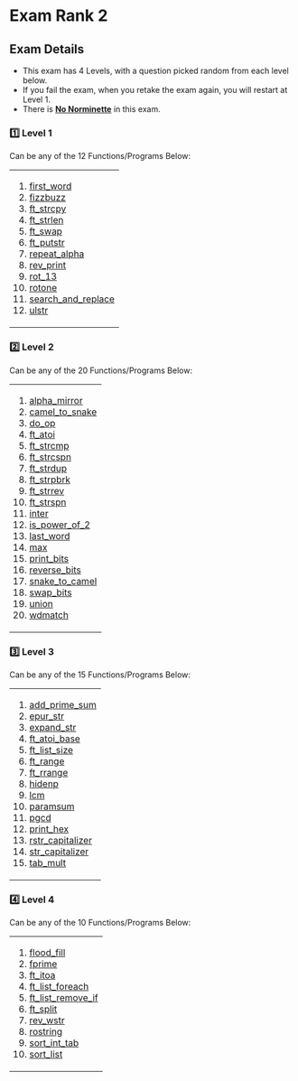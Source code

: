 # Exam Rank 2

## Exam Details

- This exam has 4 Levels, with a question picked random from each level below.
- If you fail the exam, when you retake the exam again, you will restart at Level 1.
- There is <ins>**No Norminette**</ins> in this exam.

### :one: Level 1
Can be any of the 12 Functions/Programs Below:
<table><tr><td>
  
1. [first_word](https://github.com/curtyraissa/42_exams/blob/main/rank2/level_1/first_word.c)
2. [fizzbuzz](https://github.com/curtyraissa/42_exams/blob/main/rank2/level_1/fizzbuzz.c)
3. [ft_strcpy](https://github.com/curtyraissa/42_exams/blob/main/rank2/level_1/ft_strcpy.c)
4. [ft_strlen](https://github.com/curtyraissa/42_exams/blob/main/rank2/level_1/ft_strlen.c)
5. [ft_swap](https://github.com/curtyraissa/42_exams/blob/main/rank2/level_1/ft_swap.c)
6. [ft_putstr](https://github.com/curtyraissa/42_exams/blob/main/rank2/level_1/ft_putstr.c)
7. [repeat_alpha](https://github.com/curtyraissa/42_exams/blob/main/rank2/level_1/repeat_alpha.c)
8. [rev_print](https://github.com/curtyraissa/42_exams/blob/main/rank2/level_1/rev_print.c)
9. [rot_13](https://github.com/curtyraissa/42_exams/blob/main/rank2/level_1/rot_13.c)
10. [rotone](https://github.com/curtyraissa/42_exams/blob/main/rank2/level_1/rotone.c)
11. [search_and_replace](https://github.com/curtyraissa/42_exams/blob/main/rank2/level_1/search_and_replace.c)
12. [ulstr](https://github.com/curtyraissa/42_exams/blob/main/rank2/level_1/ulstr.c)
</td></tr></table>

### :two: Level 2
Can be any of the 20 Functions/Programs Below:
<table><tr><td>
  
1. [alpha_mirror](https://github.com/curtyraissa/42_exams/blob/main/rank2/level_2/alpha_mirror.c)
2. [camel_to_snake](https://github.com/curtyraissa/42_exams/blob/main/rank2/level_2/camel_to_snake.c)
3. [do_op](https://github.com/curtyraissa/42_exams/blob/main/rank2/level_2/do_op.c)
4. [ft_atoi](https://github.com/curtyraissa/42_exams/blob/main/rank2/level_2/ft_atoi.c)
5. [ft_strcmp](https://github.com/curtyraissa/42_exams/blob/main/rank2/level_2/ft_strcmp.c)
6. [ft_strcspn](https://github.com/curtyraissa/42_exams/blob/main/rank2/level_2/ft_strcspn.c)
7. [ft_strdup](https://github.com/curtyraissa/42_exams/blob/main/rank2/level_2/ft_strdup.c)
8. [ft_strpbrk](https://github.com/curtyraissa/42_exams/blob/main/rank2/level_2/ft_strpbrk.c)
9. [ft_strrev](https://github.com/curtyraissa/42_exams/blob/main/rank2/level_2/ft_strrev.c)
10. [ft_strspn](https://github.com/curtyraissa/42_exams/blob/main/rank2/level_2/ft_strspn.c)
11. [inter](https://github.com/curtyraissa/42_exams/blob/main/rank2/level_2/inter.c)
12. [is_power_of_2](https://github.com/curtyraissa/42_exams/blob/main/rank2/level_2/is_power_of_2.c)
13. [last_word](https://github.com/curtyraissa/42_exams/blob/main/rank2/level_2/last_word.c)
14. [max](https://github.com/curtyraissa/42_exams/blob/main/rank2/level_2/max.c)
15. [print_bits](https://github.com/curtyraissa/42_exams/blob/main/rank2/level_2/print_bits.c)
16. [reverse_bits](https://github.com/curtyraissa/42_exams/blob/main/rank2/level_2/reverse_bits.c)
17. [snake_to_camel](https://github.com/curtyraissa/42_exams/blob/main/rank2/level_2/snake_to_camel.c)
18. [swap_bits](https://github.com/curtyraissa/42_exams/blob/main/rank2/level_2/swap_bits.c)
19. [union](https://github.com/curtyraissa/42_exams/blob/main/rank2/level_2/union.c)
20. [wdmatch](https://github.com/curtyraissa/42_exams/blob/main/rank2/level_2/wdmatch.c)
</td></tr></table>

### :three: Level 3
Can be any of the 15 Functions/Programs Below:
<table><tr><td>
  
1. [add_prime_sum](https://github.com/curtyraissa/42_exams/blob/main/rank2/level_3/add_prime_sum.c)
2. [epur_str](https://github.com/curtyraissa/42_exams/blob/main/rank2/level_3/epur_str.c)
3. [expand_str](https://github.com/curtyraissa/42_exams/blob/main/rank2/level_3/expand_str.c)
4. [ft_atoi_base](https://github.com/curtyraissa/42_exams/blob/main/rank2/level_3/ft_atoi_base.c)
5. [ft_list_size](https://github.com/curtyraissa/42_exams/blob/main/rank2/level_3/ft_list_size.c)
6. [ft_range](https://github.com/curtyraissa/42_exams/blob/main/rank2/level_3/ft_range.c)
7. [ft_rrange](https://github.com/curtyraissa/42_exams/blob/main/rank2/level_3/ft_rrange.c)
8. [hidenp](https://github.com/curtyraissa/42_exams/blob/main/rank2/level_3/hidenp.c)
9. [lcm](https://github.com/curtyraissa/42_exams/blob/main/rank2/level_3/lcm.c)
10. [paramsum](https://github.com/curtyraissa/42_exams/blob/main/rank2/level_3/paramsum.c)
11. [pgcd](https://github.com/curtyraissa/42_exams/blob/main/rank2/level_3/pgcd.c)
12. [print_hex](https://github.com/curtyraissa/42_exams/blob/main/rank2/level_3/print_hex.c)
13. [rstr_capitalizer](https://github.com/curtyraissa/42_exams/blob/main/rank2/level_3/rstr_capitalizer.c)
14. [str_capitalizer](https://github.com/curtyraissa/42_exams/blob/main/rank2/level_3/str_capitalizer.c)
15. [tab_mult](https://github.com/curtyraissa/42_exams/blob/main/rank2/level_3/tab_mult.c)
</td></tr></table>

### :four: Level 4
Can be any of the 10 Functions/Programs Below:
<table><tr><td>
  
1. [flood_fill](https://github.com/curtyraissa/42_exams/tree/main/rank2/level_4/flood_fill)
2. [fprime](https://github.com/curtyraissa/42_exams/blob/main/rank2/level_4/fprime.c)
3. [ft_itoa](https://github.com/curtyraissa/42_exams/blob/main/rank2/level_4/ft_itoa.c)
4. [ft_list_foreach](https://github.com/curtyraissa/42_exams/blob/main/rank2/level_4/ft_list_foreach.c)
5. [ft_list_remove_if](https://github.com/curtyraissa/42_exams/blob/main/rank2/level_4/ft_list_remove_if.c)
6. [ft_split](https://github.com/curtyraissa/42_exams/blob/main/rank2/level_4/ft_split.c)
7. [rev_wstr](https://github.com/curtyraissa/42_exams/blob/main/rank2/level_4/rev_wstr.cv)
8. [rostring](https://github.com/curtyraissa/42_exams/blob/main/rank2/level_4/rostring.c)
9. [sort_int_tab](https://github.com/curtyraissa/42_exams/blob/main/rank2/level_4/sort_int_tab.c)
10. [sort_list](https://github.com/curtyraissa/42_exams/blob/main/rank2/level_4/sort_list.c)
</td></tr></table>

<br>
